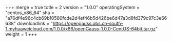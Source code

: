 +++
merge = true
totle = 2
version = "1.0.0"
operatingSystem = "centos_x86_64"
sha = "a76df4e96c4cb69b10580fcde2d4ef46b5d426be6d47a3d8fd379c97c3e66638"
downloadlink = "https://opengauss.obs.cn-south-1.myhuaweicloud.com/1.0.0/x86/openGauss-1.0.0-CentOS-64bit.tar.gz"
weight =  1
+++